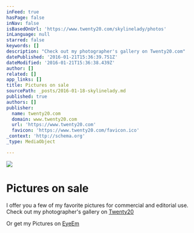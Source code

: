 ```yaml
---
inFeed: true
hasPage: false
inNav: false
isBasedOnUrl: 'https://www.twenty20.com/skylinelady/photos'
inLanguage: null
starred: false
keywords: []
description: "Check out my photographer's gallery on Twenty20.com"
datePublished: '2016-01-21T15:36:39.751Z'
dateModified: '2016-01-21T15:36:38.439Z'
author: []
related: []
app_links: []
title: Pictures on sale
sourcePath: _posts/2016-01-18-skylinelady.md
published: true
authors: []
publisher:
  name: twenty20.com
  domain: www.twenty20.com
  url: 'https://www.twenty20.com'
  favicon: 'https://www.twenty20.com/favicon.ico'
_context: 'http://schema.org'
_type: MediaObject

---
```

![](https://s3-us-west-2.amazonaws.com/the-grid-img/p/eab8e7126a093aa6dde0acc45dcb31fcd4750e58.jpg)

# Pictures on sale

I offer you a few of my favorite pictures for commercial and editorial use. Check out my photographer's gallery on [Twenty20][0]

Or get my Pictures on [EyeEm][1]

[0]: https://www.twenty20.com/skylinelady/photos
[1]: https://www.eyeem.com/u/skylinelady